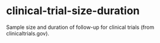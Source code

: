 # clinical-trial-size-duration
Sample size and duration of follow-up for clinical trials (from clinicaltrials.gov).
